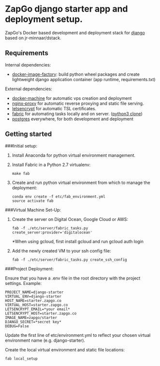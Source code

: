 # ZapGo django starter app and deployment setup.
ZapGo's Docker based development and deployment stack for [django](https://www.djangoproject.com/) based on jr-minnaar/dstack.

## Requirements

Internal dependencies:

- [docker-image-factory](https://github.com/zapgo/docker-im): build python wheel packages and create lightweight django application container (app runtime, requirements.txt)

External dependencies:

- [docker-machine](https://docs.docker.com/machine/) for automatic vps creation and deployment
- [nginx-proxy](https://github.com/jwilder/nginx-proxy) for automatic reverse proxying and static file serving.
- [letsencrypt](https://github.com/JrCs/docker-letsencrypt-nginx-proxy-companion) for automatic TSL certificates.
- [fabric](http://www.fabfile.org/) for automating tasks locally and on server. ([python3 clone](https://github.com/akaariai/fabric))
- [postgres](http://www.postgresql.org/) everywhere, for both development and deployment

## Getting started
###Initial setup:
1. Install Anaconda for python virtual environment management.
2. Install Fabric in a Python 2.7 virtualenv:

	```
	make fab
	```
3. Create and run python virtual environment from which to manage the deployment:

	```
	conda env create -f etc/fab_environment.yml 
	source activate fab
	```

###Virtual Machine Set-Up:
1. Create the server on Digital Ocean, Google Cloud or AWS:
	```
	fab -f ./etc/server/fabric_tasks.py create_server:provider='digitalocean'
	```
	*When using gcloud, first install gcloud and run gcloud auth login

2. Add the newly created VM to your ssh config file:
	```
	fab -f ./etc/server/fabric_tasks.py create_ssh_config
	```

###Project Deployment:

Ensure that you have a .env file in the root directory with the project settings. Example:

```
PROJECT_NAME=django-starter 
VIRTUAL_ENV=django-starter 
HOST_NAME=starter.zapgo.co
VIRTUAL_HOST=starter.zapgo.co
LETSENCRYPT_EMAIL=*your email*
LETSENCRYPT_HOST=starter.zapgo.co
IMAGE_NAME=zapgo/starter
DJANGO_SECRET=*secret key*
DEBUG=False
```

Update the first line of etc/environment.yml to reflect your chosen virtual environment name (e.g. django-starter).

Create the local virtual environment and static file locations:
```
fab local_setup
```


